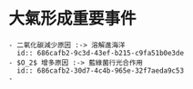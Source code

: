 # 大氣形成重要事件
	- 二氧化碳減少原因 :-> 溶解進海洋
	  id:: 686cafb2-9c3d-43ef-b215-c9fa51b0e3de
	- $O_2$ 增多原因 :-> 藍綠菌行光合作用
	  id:: 686cafb2-30d7-4c4b-965e-32f7aeda9c53
	-